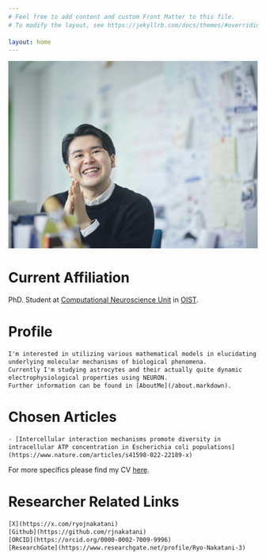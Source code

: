 ```yaml
---
# Feel free to add content and custom Front Matter to this file.
# To modify the layout, see https://jekyllrb.com/docs/themes/#overriding-theme-defaults

layout: home
---
```

![profilePicture](/assets/images/profPic.jpg)

# Current Affiliation
 PhD. Student at [Computational Neuroscience Unit](https://groups.oist.jp/cnu) in [OIST](https://www.oist.jp/).
 
# Profile
    I'm interested in utilizing various mathematical models in elucidating underlying molecular mechanisms of biological phenomena.
    Currently I'm studying astrocytes and their actually quite dynamic electrophysiological properties using NEURON.
    Further information can be found in [AboutMe](/about.markdown).
    
# Chosen Articles
    - [Intercellular interaction mechanisms promote diversity in intracellular ATP concentration in Escherichia coli populations](https://www.nature.com/articles/s41598-022-22189-x)
    
 For more specifics please find my CV [here](/cv.markdown).
 
# Researcher Related Links
    [X](https://x.com/ryojnakatani)
    [Github](https://github.com/rjnakatani)
    [ORCID](https://orcid.org/0000-0002-7009-9996)
    [ResearchGate](https://www.researchgate.net/profile/Ryo-Nakatani-3)

